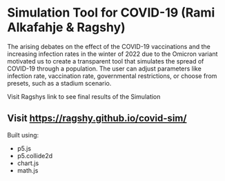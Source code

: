 # Simulation Tool for COVID-19 (Rami Alkafahje & Ragshy)

The arising debates on the effect of the COVID-19 vaccinations and the increasing infection rates in the winter of 2022 due to the Omicron variant motivated us to create a transparent tool that simulates the spread of COVID-19 through a population. 
The user can adjust parameters like infection rate, vaccination rate, governmental restrictions, or choose from presets, such as a stadium scenario.  

Visit Ragshys link to see final results of the Simulation 

## Visit https://ragshy.github.io/covid-sim/

Built using:
* p5.js
* p5.collide2d
* chart.js
* math.js
